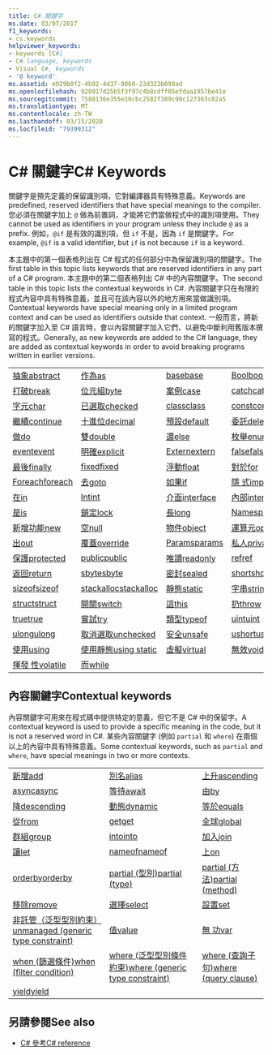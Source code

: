 ```yaml
---
title: C# 關鍵字
ms.date: 03/07/2017
f1_keywords:
- cs.keywords
helpviewer_keywords:
- keywords [C#]
- C# language, keywords
- Visual C#, keywords
- '@ keyword'
ms.assetid: e929b0f2-4b92-4d37-8060-23d323b098ad
ms.openlocfilehash: 928917d25b5f3f97c4b8cdff85efdaa1957be41e
ms.sourcegitcommit: 7588136e355e10cbc2582f389c90c127363c02a5
ms.translationtype: MT
ms.contentlocale: zh-TW
ms.lasthandoff: 03/15/2020
ms.locfileid: "79399312"
---
```

# <a name="c-keywords"></a><span data-ttu-id="7d59b-102">C# 關鍵字</span><span class="sxs-lookup"><span data-stu-id="7d59b-102">C# Keywords</span></span>

<span data-ttu-id="7d59b-103">關鍵字是預先定義的保留識別項，它對編譯器具有特殊意義。</span><span class="sxs-lookup"><span data-stu-id="7d59b-103">Keywords are predefined, reserved identifiers that have special meanings to the compiler.</span></span> <span data-ttu-id="7d59b-104">您必須在關鍵字加上 `@` 做為前置詞，才能將它們當做程式中的識別項使用。</span><span class="sxs-lookup"><span data-stu-id="7d59b-104">They cannot be used as identifiers in your program unless they include `@` as a prefix.</span></span> <span data-ttu-id="7d59b-105">例如，`@if` 是有效的識別項，但 `if` 不是，因為 `if` 是關鍵字。</span><span class="sxs-lookup"><span data-stu-id="7d59b-105">For example, `@if` is a valid identifier, but `if` is not because `if` is a keyword.</span></span>  
  
 <span data-ttu-id="7d59b-106">本主題中的第一個表格列出在 C# 程式的任何部分中為保留識別項的關鍵字。</span><span class="sxs-lookup"><span data-stu-id="7d59b-106">The first table in this topic lists keywords that are reserved identifiers in any part of a C# program.</span></span> <span data-ttu-id="7d59b-107">本主題中的第二個表格列出 C# 中的內容關鍵字。</span><span class="sxs-lookup"><span data-stu-id="7d59b-107">The second table in this topic lists the contextual keywords in C#.</span></span> <span data-ttu-id="7d59b-108">內容關鍵字只在有限的程式內容中具有特殊意義，並且可在該內容以外的地方用來當做識別項。</span><span class="sxs-lookup"><span data-stu-id="7d59b-108">Contextual keywords have special meaning only in a limited program context and can be used as identifiers outside that context.</span></span> <span data-ttu-id="7d59b-109">一般而言，將新的關鍵字加入至 C# 語言時，會以內容關鍵字加入它們，以避免中斷利用舊版本撰寫的程式。</span><span class="sxs-lookup"><span data-stu-id="7d59b-109">Generally, as new keywords are added to the C# language, they are added as contextual keywords in order to avoid breaking programs written in earlier versions.</span></span>  
  
|||||  
|---|---|---|---|  
|[<span data-ttu-id="7d59b-110">抽象</span><span class="sxs-lookup"><span data-stu-id="7d59b-110">abstract</span></span>](abstract.md)|[<span data-ttu-id="7d59b-111">作為</span><span class="sxs-lookup"><span data-stu-id="7d59b-111">as</span></span>](../operators/type-testing-and-cast.md#as-operator)|[<span data-ttu-id="7d59b-112">base</span><span class="sxs-lookup"><span data-stu-id="7d59b-112">base</span></span>](base.md)|[<span data-ttu-id="7d59b-113">Bool</span><span class="sxs-lookup"><span data-stu-id="7d59b-113">bool</span></span>](../builtin-types/bool.md)|  
|[<span data-ttu-id="7d59b-114">打破</span><span class="sxs-lookup"><span data-stu-id="7d59b-114">break</span></span>](break.md)|[<span data-ttu-id="7d59b-115">位元組</span><span class="sxs-lookup"><span data-stu-id="7d59b-115">byte</span></span>](../builtin-types/integral-numeric-types.md)|[<span data-ttu-id="7d59b-116">案例</span><span class="sxs-lookup"><span data-stu-id="7d59b-116">case</span></span>](switch.md)|[<span data-ttu-id="7d59b-117">catch</span><span class="sxs-lookup"><span data-stu-id="7d59b-117">catch</span></span>](try-catch.md)|  
|[<span data-ttu-id="7d59b-118">字元</span><span class="sxs-lookup"><span data-stu-id="7d59b-118">char</span></span>](../builtin-types/char.md)|[<span data-ttu-id="7d59b-119">已選取</span><span class="sxs-lookup"><span data-stu-id="7d59b-119">checked</span></span>](checked.md)|[<span data-ttu-id="7d59b-120">class</span><span class="sxs-lookup"><span data-stu-id="7d59b-120">class</span></span>](class.md)|[<span data-ttu-id="7d59b-121">const</span><span class="sxs-lookup"><span data-stu-id="7d59b-121">const</span></span>](const.md)|  
|[<span data-ttu-id="7d59b-122">繼續</span><span class="sxs-lookup"><span data-stu-id="7d59b-122">continue</span></span>](continue.md)|[<span data-ttu-id="7d59b-123">十進位</span><span class="sxs-lookup"><span data-stu-id="7d59b-123">decimal</span></span>](../builtin-types/floating-point-numeric-types.md)|[<span data-ttu-id="7d59b-124">預設</span><span class="sxs-lookup"><span data-stu-id="7d59b-124">default</span></span>](default.md)|[<span data-ttu-id="7d59b-125">委託</span><span class="sxs-lookup"><span data-stu-id="7d59b-125">delegate</span></span>](../builtin-types/reference-types.md)|  
|[<span data-ttu-id="7d59b-126">做</span><span class="sxs-lookup"><span data-stu-id="7d59b-126">do</span></span>](do.md)|[<span data-ttu-id="7d59b-127">雙</span><span class="sxs-lookup"><span data-stu-id="7d59b-127">double</span></span>](../builtin-types/floating-point-numeric-types.md)|[<span data-ttu-id="7d59b-128">還</span><span class="sxs-lookup"><span data-stu-id="7d59b-128">else</span></span>](if-else.md)|[<span data-ttu-id="7d59b-129">枚舉</span><span class="sxs-lookup"><span data-stu-id="7d59b-129">enum</span></span>](../builtin-types/enum.md)|  
|[<span data-ttu-id="7d59b-130">event</span><span class="sxs-lookup"><span data-stu-id="7d59b-130">event</span></span>](event.md)|[<span data-ttu-id="7d59b-131">明確</span><span class="sxs-lookup"><span data-stu-id="7d59b-131">explicit</span></span>](../operators/user-defined-conversion-operators.md)|[<span data-ttu-id="7d59b-132">Extern</span><span class="sxs-lookup"><span data-stu-id="7d59b-132">extern</span></span>](extern.md)|[<span data-ttu-id="7d59b-133">false</span><span class="sxs-lookup"><span data-stu-id="7d59b-133">false</span></span>](../builtin-types/bool.md)|  
|[<span data-ttu-id="7d59b-134">最後</span><span class="sxs-lookup"><span data-stu-id="7d59b-134">finally</span></span>](try-finally.md)|[<span data-ttu-id="7d59b-135">fixed</span><span class="sxs-lookup"><span data-stu-id="7d59b-135">fixed</span></span>](fixed-statement.md)|[<span data-ttu-id="7d59b-136">浮動</span><span class="sxs-lookup"><span data-stu-id="7d59b-136">float</span></span>](../builtin-types/floating-point-numeric-types.md)|[<span data-ttu-id="7d59b-137">對於</span><span class="sxs-lookup"><span data-stu-id="7d59b-137">for</span></span>](for.md)|  
|[<span data-ttu-id="7d59b-138">Foreach</span><span class="sxs-lookup"><span data-stu-id="7d59b-138">foreach</span></span>](foreach-in.md)|[<span data-ttu-id="7d59b-139">去</span><span class="sxs-lookup"><span data-stu-id="7d59b-139">goto</span></span>](goto.md)|[<span data-ttu-id="7d59b-140">如果</span><span class="sxs-lookup"><span data-stu-id="7d59b-140">if</span></span>](if-else.md)|[<span data-ttu-id="7d59b-141">隱 式</span><span class="sxs-lookup"><span data-stu-id="7d59b-141">implicit</span></span>](../operators/user-defined-conversion-operators.md)|  
|[<span data-ttu-id="7d59b-142">在</span><span class="sxs-lookup"><span data-stu-id="7d59b-142">in</span></span>](in.md)|[<span data-ttu-id="7d59b-143">Int</span><span class="sxs-lookup"><span data-stu-id="7d59b-143">int</span></span>](../builtin-types/integral-numeric-types.md)|[<span data-ttu-id="7d59b-144">介面</span><span class="sxs-lookup"><span data-stu-id="7d59b-144">interface</span></span>](interface.md)|[<span data-ttu-id="7d59b-145">內部</span><span class="sxs-lookup"><span data-stu-id="7d59b-145">internal</span></span>](internal.md)|
|[<span data-ttu-id="7d59b-146">是</span><span class="sxs-lookup"><span data-stu-id="7d59b-146">is</span></span>](is.md)|[<span data-ttu-id="7d59b-147">鎖定</span><span class="sxs-lookup"><span data-stu-id="7d59b-147">lock</span></span>](lock-statement.md)|[<span data-ttu-id="7d59b-148">長</span><span class="sxs-lookup"><span data-stu-id="7d59b-148">long</span></span>](../builtin-types/integral-numeric-types.md)|[<span data-ttu-id="7d59b-149">Namespace</span><span class="sxs-lookup"><span data-stu-id="7d59b-149">namespace</span></span>](namespace.md)|
|[<span data-ttu-id="7d59b-150">新增功能</span><span class="sxs-lookup"><span data-stu-id="7d59b-150">new</span></span>](../operators/new-operator.md)|[<span data-ttu-id="7d59b-151">空</span><span class="sxs-lookup"><span data-stu-id="7d59b-151">null</span></span>](null.md)|[<span data-ttu-id="7d59b-152">物件</span><span class="sxs-lookup"><span data-stu-id="7d59b-152">object</span></span>](../builtin-types/reference-types.md)|[<span data-ttu-id="7d59b-153">運算元</span><span class="sxs-lookup"><span data-stu-id="7d59b-153">operator</span></span>](../operators/operator-overloading.md)|
|[<span data-ttu-id="7d59b-154">出</span><span class="sxs-lookup"><span data-stu-id="7d59b-154">out</span></span>](out.md)|[<span data-ttu-id="7d59b-155">覆蓋</span><span class="sxs-lookup"><span data-stu-id="7d59b-155">override</span></span>](override.md)|[<span data-ttu-id="7d59b-156">Params</span><span class="sxs-lookup"><span data-stu-id="7d59b-156">params</span></span>](params.md)|[<span data-ttu-id="7d59b-157">私人</span><span class="sxs-lookup"><span data-stu-id="7d59b-157">private</span></span>](private.md)|
|[<span data-ttu-id="7d59b-158">保護</span><span class="sxs-lookup"><span data-stu-id="7d59b-158">protected</span></span>](protected.md)|[<span data-ttu-id="7d59b-159">public</span><span class="sxs-lookup"><span data-stu-id="7d59b-159">public</span></span>](public.md)|[<span data-ttu-id="7d59b-160">唯讀</span><span class="sxs-lookup"><span data-stu-id="7d59b-160">readonly</span></span>](readonly.md)|[<span data-ttu-id="7d59b-161">ref</span><span class="sxs-lookup"><span data-stu-id="7d59b-161">ref</span></span>](ref.md)|
|[<span data-ttu-id="7d59b-162">返回</span><span class="sxs-lookup"><span data-stu-id="7d59b-162">return</span></span>](return.md)|[<span data-ttu-id="7d59b-163">sbyte</span><span class="sxs-lookup"><span data-stu-id="7d59b-163">sbyte</span></span>](../builtin-types/integral-numeric-types.md)|[<span data-ttu-id="7d59b-164">密封</span><span class="sxs-lookup"><span data-stu-id="7d59b-164">sealed</span></span>](sealed.md)|[<span data-ttu-id="7d59b-165">short</span><span class="sxs-lookup"><span data-stu-id="7d59b-165">short</span></span>](../builtin-types/integral-numeric-types.md)||
[<span data-ttu-id="7d59b-166">sizeof</span><span class="sxs-lookup"><span data-stu-id="7d59b-166">sizeof</span></span>](../operators/sizeof.md)|[<span data-ttu-id="7d59b-167">stackalloc</span><span class="sxs-lookup"><span data-stu-id="7d59b-167">stackalloc</span></span>](../operators/stackalloc.md)|[<span data-ttu-id="7d59b-168">靜態</span><span class="sxs-lookup"><span data-stu-id="7d59b-168">static</span></span>](static.md)|[<span data-ttu-id="7d59b-169">字串</span><span class="sxs-lookup"><span data-stu-id="7d59b-169">string</span></span>](../builtin-types/reference-types.md)|
|[<span data-ttu-id="7d59b-170">struct</span><span class="sxs-lookup"><span data-stu-id="7d59b-170">struct</span></span>](../builtin-types/struct.md)|[<span data-ttu-id="7d59b-171">開關</span><span class="sxs-lookup"><span data-stu-id="7d59b-171">switch</span></span>](switch.md)|[<span data-ttu-id="7d59b-172">這</span><span class="sxs-lookup"><span data-stu-id="7d59b-172">this</span></span>](this.md)|[<span data-ttu-id="7d59b-173">扔</span><span class="sxs-lookup"><span data-stu-id="7d59b-173">throw</span></span>](throw.md)|
|[<span data-ttu-id="7d59b-174">true</span><span class="sxs-lookup"><span data-stu-id="7d59b-174">true</span></span>](../builtin-types/bool.md)|[<span data-ttu-id="7d59b-175">嘗試</span><span class="sxs-lookup"><span data-stu-id="7d59b-175">try</span></span>](try-catch.md)|[<span data-ttu-id="7d59b-176">類型</span><span class="sxs-lookup"><span data-stu-id="7d59b-176">typeof</span></span>](../operators/type-testing-and-cast.md#typeof-operator)|[<span data-ttu-id="7d59b-177">uint</span><span class="sxs-lookup"><span data-stu-id="7d59b-177">uint</span></span>](../builtin-types/integral-numeric-types.md)|
|[<span data-ttu-id="7d59b-178">ulong</span><span class="sxs-lookup"><span data-stu-id="7d59b-178">ulong</span></span>](../builtin-types/integral-numeric-types.md)|[<span data-ttu-id="7d59b-179">取消選取</span><span class="sxs-lookup"><span data-stu-id="7d59b-179">unchecked</span></span>](unchecked.md)|[<span data-ttu-id="7d59b-180">安全</span><span class="sxs-lookup"><span data-stu-id="7d59b-180">unsafe</span></span>](unsafe.md)|[<span data-ttu-id="7d59b-181">ushort</span><span class="sxs-lookup"><span data-stu-id="7d59b-181">ushort</span></span>](../builtin-types/integral-numeric-types.md)|
|[<span data-ttu-id="7d59b-182">使用</span><span class="sxs-lookup"><span data-stu-id="7d59b-182">using</span></span>](using.md)|[<span data-ttu-id="7d59b-183">使用靜態</span><span class="sxs-lookup"><span data-stu-id="7d59b-183">using static</span></span>](using-static.md)|[<span data-ttu-id="7d59b-184">虛擬</span><span class="sxs-lookup"><span data-stu-id="7d59b-184">virtual</span></span>](virtual.md)|[<span data-ttu-id="7d59b-185">無效</span><span class="sxs-lookup"><span data-stu-id="7d59b-185">void</span></span>](../builtin-types/void.md)|
|[<span data-ttu-id="7d59b-186">揮發 性</span><span class="sxs-lookup"><span data-stu-id="7d59b-186">volatile</span></span>](volatile.md)|[<span data-ttu-id="7d59b-187">而</span><span class="sxs-lookup"><span data-stu-id="7d59b-187">while</span></span>](while.md)|

## <a name="contextual-keywords"></a><span data-ttu-id="7d59b-188">內容關鍵字</span><span class="sxs-lookup"><span data-stu-id="7d59b-188">Contextual keywords</span></span>

 <span data-ttu-id="7d59b-189">內容關鍵字可用來在程式碼中提供特定的意義，但它不是 C# 中的保留字。</span><span class="sxs-lookup"><span data-stu-id="7d59b-189">A contextual keyword is used to provide a specific meaning in the code, but it is not a reserved word in C#.</span></span> <span data-ttu-id="7d59b-190">某些內容關鍵字 (例如 `partial` 和 `where`) 在兩個以上的內容中具有特殊意義。</span><span class="sxs-lookup"><span data-stu-id="7d59b-190">Some contextual keywords, such as `partial` and `where`, have special meanings in two or more contexts.</span></span>  
  
||||  
|---|---|---|  
|[<span data-ttu-id="7d59b-191">新增</span><span class="sxs-lookup"><span data-stu-id="7d59b-191">add</span></span>](add.md)|[<span data-ttu-id="7d59b-192">別名</span><span class="sxs-lookup"><span data-stu-id="7d59b-192">alias</span></span>](extern-alias.md)|[<span data-ttu-id="7d59b-193">上升</span><span class="sxs-lookup"><span data-stu-id="7d59b-193">ascending</span></span>](ascending.md)|
|[<span data-ttu-id="7d59b-194">async</span><span class="sxs-lookup"><span data-stu-id="7d59b-194">async</span></span>](async.md)|[<span data-ttu-id="7d59b-195">等待</span><span class="sxs-lookup"><span data-stu-id="7d59b-195">await</span></span>](../operators/await.md)|[<span data-ttu-id="7d59b-196">由</span><span class="sxs-lookup"><span data-stu-id="7d59b-196">by</span></span>](by.md)|
|[<span data-ttu-id="7d59b-197">降</span><span class="sxs-lookup"><span data-stu-id="7d59b-197">descending</span></span>](descending.md)|[<span data-ttu-id="7d59b-198">動態</span><span class="sxs-lookup"><span data-stu-id="7d59b-198">dynamic</span></span>](../builtin-types/reference-types.md)|[<span data-ttu-id="7d59b-199">等於</span><span class="sxs-lookup"><span data-stu-id="7d59b-199">equals</span></span>](equals.md)|
|[<span data-ttu-id="7d59b-200">從</span><span class="sxs-lookup"><span data-stu-id="7d59b-200">from</span></span>](from-clause.md)|[<span data-ttu-id="7d59b-201">get</span><span class="sxs-lookup"><span data-stu-id="7d59b-201">get</span></span>](get.md)|[<span data-ttu-id="7d59b-202">全球</span><span class="sxs-lookup"><span data-stu-id="7d59b-202">global</span></span>](../operators/namespace-alias-qualifier.md)|
|[<span data-ttu-id="7d59b-203">群組</span><span class="sxs-lookup"><span data-stu-id="7d59b-203">group</span></span>](group-clause.md)|[<span data-ttu-id="7d59b-204">into</span><span class="sxs-lookup"><span data-stu-id="7d59b-204">into</span></span>](into.md)|[<span data-ttu-id="7d59b-205">加入</span><span class="sxs-lookup"><span data-stu-id="7d59b-205">join</span></span>](join-clause.md)|
|[<span data-ttu-id="7d59b-206">讓</span><span class="sxs-lookup"><span data-stu-id="7d59b-206">let</span></span>](let-clause.md)|[<span data-ttu-id="7d59b-207">nameof</span><span class="sxs-lookup"><span data-stu-id="7d59b-207">nameof</span></span>](../operators/nameof.md)|[<span data-ttu-id="7d59b-208">上</span><span class="sxs-lookup"><span data-stu-id="7d59b-208">on</span></span>](on.md)|
|[<span data-ttu-id="7d59b-209">orderby</span><span class="sxs-lookup"><span data-stu-id="7d59b-209">orderby</span></span>](orderby-clause.md)|[<span data-ttu-id="7d59b-210">partial (型別)</span><span class="sxs-lookup"><span data-stu-id="7d59b-210">partial (type)</span></span>](partial-type.md)|[<span data-ttu-id="7d59b-211">partial (方法)</span><span class="sxs-lookup"><span data-stu-id="7d59b-211">partial (method)</span></span>](partial-method.md)|
|[<span data-ttu-id="7d59b-212">移除</span><span class="sxs-lookup"><span data-stu-id="7d59b-212">remove</span></span>](remove.md)|[<span data-ttu-id="7d59b-213">選擇</span><span class="sxs-lookup"><span data-stu-id="7d59b-213">select</span></span>](select-clause.md)|[<span data-ttu-id="7d59b-214">設置</span><span class="sxs-lookup"><span data-stu-id="7d59b-214">set</span></span>](set.md)|
|[<span data-ttu-id="7d59b-215">非託管（泛型型別約束）</span><span class="sxs-lookup"><span data-stu-id="7d59b-215">unmanaged (generic type constraint)</span></span>](where-generic-type-constraint.md)|[<span data-ttu-id="7d59b-216">值</span><span class="sxs-lookup"><span data-stu-id="7d59b-216">value</span></span>](value.md)|[<span data-ttu-id="7d59b-217">無 功</span><span class="sxs-lookup"><span data-stu-id="7d59b-217">var</span></span>](var.md)|
|[<span data-ttu-id="7d59b-218">when (篩選條件)</span><span class="sxs-lookup"><span data-stu-id="7d59b-218">when (filter condition)</span></span>](when.md)|[<span data-ttu-id="7d59b-219">where (泛型型別條件約束)</span><span class="sxs-lookup"><span data-stu-id="7d59b-219">where (generic type constraint)</span></span>](where-generic-type-constraint.md)|[<span data-ttu-id="7d59b-220">where (查詢子句)</span><span class="sxs-lookup"><span data-stu-id="7d59b-220">where (query clause)</span></span>](where-clause.md)|
|[<span data-ttu-id="7d59b-221">yield</span><span class="sxs-lookup"><span data-stu-id="7d59b-221">yield</span></span>](yield.md)| | |
  
## <a name="see-also"></a><span data-ttu-id="7d59b-222">另請參閱</span><span class="sxs-lookup"><span data-stu-id="7d59b-222">See also</span></span>

- [<span data-ttu-id="7d59b-223">C# 參考</span><span class="sxs-lookup"><span data-stu-id="7d59b-223">C# reference</span></span>](../index.md)
